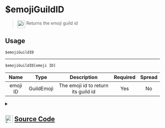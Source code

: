 # $emojiGuildID
> <img align="top" src="https://upload.wikimedia.org/wikipedia/commons/thumb/e/e4/Infobox_info_icon.svg/160px-Infobox_info_icon.svg.png?20150409153300" alt="image" width="25" height="auto"> Returns the emoji guild id
## Usage
```
$emojiGuildID
```
---
```
$emojiGuildID[emoji ID]
```
| Name | Type | Description | Required | Spread
| :---: | :---: | :---: | :---: | :---: |
emoji ID | GuildEmoji | The emoji id to return its guild id | Yes | No
<details>
<summary>
    
## <img align="top" src="https://cdn4.iconfinder.com/data/icons/iconsimple-logotypes/512/github-512.png" alt="image" width="25" height="auto">  [Source Code](https://github.com/tryforge/ForgeScript-V2/blob/main/src/native/emojiGuildID.ts)
    
</summary>
    
```ts
import { ArgType, NativeFunction, Return } from "../structures"

export default new NativeFunction({
    name: "$emojiGuildID",
    version: "1.0.0",
    description: "Returns the emoji guild id",
    brackets: false,
    unwrap: true,
    args: [
        {
            name: "emoji ID",
            description: "The emoji id to return its guild id",
            rest: false,
            type: ArgType.GuildEmoji,
            required: true,
        },
    ],
    execute(ctx, [emoji]) {
        emoji ?? ctx.emoji
        return Return.success(emoji?.guild.id)
    },
})

```
    
</details>